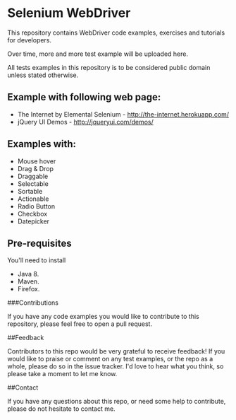 Selenium WebDriver
=======

This repository contains WebDriver code examples, exercises and tutorials for developers.

Over time, more and more test example will be uploaded here.

All tests examples in this repository is to be considered public domain unless stated otherwise.  

## Example with following web page:

- The Internet by Elemental Selenium - http://the-internet.herokuapp.com/
- jQuery UI Demos - http://jqueryui.com/demos/

## Examples with:

- Mouse hover
- Drag & Drop
- Draggable
- Selectable
- Sortable
- Actionable
- Radio Button
- Checkbox
- Datepicker

## Pre-requisites

You'll need to install

* Java 8.
* Maven.
* Firefox.

###Contributions

If you have any code examples you would like to contribute to this repository, please feel free to open a pull request.

##Feedback

Contributors to this repo would be very grateful to receive feedback! If you would like to praise or comment on any test examples, or the repo as a whole, please do so in the issue tracker. I'd love to hear what you think, so please take a moment to let me know.


##Contact

If you have any questions about this repo, or need some help to contribute, please do not hesitate to contact me.
